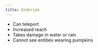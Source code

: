 ```yaml
---
title: Enderian
---
```

- Can teleport
- Increased reach
- Takes damage in water or rain
- Cannot see entities wearing pumpkins